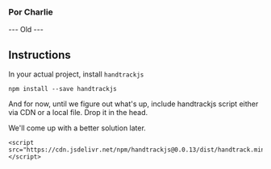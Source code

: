 

### Por Charlie





--- Old ---

## Instructions

In your actual project, install `handtrackjs`

    npm install --save handtrackjs


And for now, until we figure out what's up, include handtrackjs script either
via CDN or a local file. Drop it in the head.

We'll come up with a better solution later.

    <script src="https://cdn.jsdelivr.net/npm/handtrackjs@0.0.13/dist/handtrack.min.js"></script>
